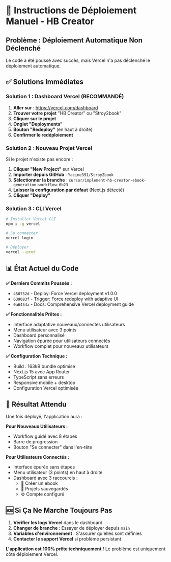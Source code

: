 # 🚨 Instructions de Déploiement Manuel - HB Creator

## Problème : Déploiement Automatique Non Déclenché

Le code a été poussé avec succès, mais Vercel n'a pas déclenché le déploiement automatique.

## ✅ Solutions Immédiates

### Solution 1 : Dashboard Vercel (RECOMMANDÉ)
1. **Aller sur** : https://vercel.com/dashboard
2. **Trouver votre projet** "HB Creator" ou "Stroy2book"
3. **Cliquer sur le projet**
4. **Onglet "Deployments"**
5. **Bouton "Redeploy"** (en haut à droite)
6. **Confirmer le redéploiement**

### Solution 2 : Nouveau Projet Vercel
Si le projet n'existe pas encore :
1. **Cliquer "New Project"** sur Vercel
2. **Importer depuis GitHub** : `Yacine391/Stroy2book`
3. **Sélectionner la branche** : `cursor/implement-hb-creator-ebook-generation-workflow-6b23`
4. **Laisser la configuration par défaut** (Next.js détecté)
5. **Cliquer "Deploy"**

### Solution 3 : CLI Vercel
```bash
# Installer Vercel CLI
npm i -g vercel

# Se connecter
vercel login

# Déployer
vercel --prod
```

## 📊 État Actuel du Code

**✅ Derniers Commits Poussés :**
- `450752d` - Deploy: Force Vercel deployment v1.0.0
- `639083f` - Trigger: Force redeploy with adaptive UI
- `0a6454a` - Docs: Comprehensive Vercel deployment guide

**✅ Fonctionnalités Prêtes :**
- Interface adaptative nouveaux/connectés utilisateurs
- Menu utilisateur avec 3 points
- Dashboard personnalisé
- Navigation épurée pour utilisateurs connectés
- Workflow complet pour nouveaux utilisateurs

**✅ Configuration Technique :**
- Build : 163kB bundle optimisé
- Next.js 15 avec App Router
- TypeScript sans erreurs
- Responsive mobile + desktop
- Configuration Vercel optimisée

## 🎯 Résultat Attendu

Une fois déployé, l'application aura :

**Pour Nouveaux Utilisateurs :**
- Workflow guidé avec 8 étapes
- Barre de progression
- Bouton "Se connecter" dans l'en-tête

**Pour Utilisateurs Connectés :**
- Interface épurée sans étapes
- Menu utilisateur (3 points) en haut à droite
- Dashboard avec 3 raccourcis :
  - 📝 Créer un ebook
  - 📁 Projets sauvegardés
  - ⚙️ Compte configuré

## 🆘 Si Ça Ne Marche Toujours Pas

1. **Vérifier les logs Vercel** dans le dashboard
2. **Changer de branche** : Essayer de déployer depuis `main`
3. **Variables d'environnement** : S'assurer qu'elles sont définies
4. **Contacter le support Vercel** si problème persistant

**L'application est 100% prête techniquement !** Le problème est uniquement côté déploiement Vercel.